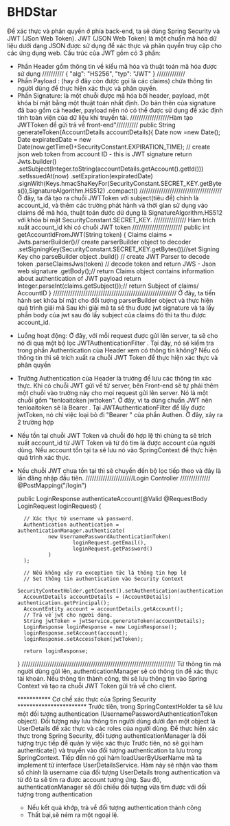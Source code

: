 # BHDStar
Để xác thực và phân quyền ở phía back-end, ta sẽ dùng Spring Security và JWT (JSon Web Token).
JWT (JSON Web Token) là một chuẩn mã hóa dữ liệu dưới dạng JSON được sử dụng để xác thực và phân quyền truy cập cho các ứng dụng web.
Cấu trúc của JWT gồm có 3 phần:
+ Phần Header gồm  thông tin về kiểu mã hóa và thuật toán mã hóa được sử dụng
//////////
{
  "alg": "HS256",
  "typ": "JWT"
}
/////////////
+ Phần  Payload : (hay ở đây còn được gọi là các claims) chứa thông tin người dùng để thực hiện xác thực và phân quyền.
+ Phần Signature: là một chuỗi được mã hóa bởi header, payload, một khóa bí mật bằng một thuật toán nhất định.
Do bản thên của signature đã bao gồm cả header, payload nên nó có thể được sử dụng để xác định tính toàn viện của dữ liệu khi truyền tải.
//////////////////Hàm tạo JWTToken để gửi trả về front-end"//////////
public String generateToken(AccountDetails accountDetails){
        Date now =new Date();
        Date expiratedDate = new Date(now.getTime()+SecurityConstant.EXPIRATION_TIME);
        // create json web token from account ID - this is JWT signature
        return Jwts.builder()
                .setSubject(Integer.toString(accountDetails.getAccount().getId()))
                .setIssuedAt(now)
                .setExpiration(expiratedDate)
                .signWith(Keys.hmacShaKeyFor(SecurityConstant.SECRET_KEY.getBytes()),SignatureAlgorithm.HS512)
                .compact()
                //////////////////////////////////////
                Ở đây, ta đã tạo ra chuỗi JWTToken với subject(tiêu đề) chính là account_id, và thêm các trường phát hành và thời gian sử dụng vào claims để mã hóa,
                thuật toán đước dử dụng là SignatureAlgorithm.HS512 với khóa bí mật SecurityConstant.SECRET_KEY.
  /////////////// Hàm trích xuất account_id khi có chuỗi JWT token ///////////////////////
   public int getAccountIdFromJWT(String token) {
        Claims claims = Jwts.parserBuilder()// create parserBuilder object  to decoder
                .setSigningKey(SecurityConstant.SECRET_KEY.getBytes())//set Signing Key cho parseBuilder object
                .build()  // create JWT Parser to decode token
                .parseClaimsJws(token) // decode token and return JWS - Json web signature
                .getBody();// return Claims object contains information about authentication of JWT payload
        return Integer.parseInt(claims.getSubject());// return Subject of claims/ AccountID
    }
    /////////////////////////////////////////////////////////
                 Ở đây, ta tiến hành set khóa bí mật cho đối tượng parserBuilder object và thực hiện quá trình giải mã
                 Sau khi giải mã ta sẽ thu được jwt signature và ta lấy phần body của jwt sau đó lấy subject của claims đó thì ta thu được account_id.
* Luồng hoạt động:
Ở đây, với mỗi request được gửi lên server, ta sẽ cho nó đi qua một bộ lọc JWTAuthenticationFilter .
Tại đây, nó sẽ kiểm tra trong phần Authentication của Header xem có thông tin không? Nếu có thông tin thì sẽ trích xuất ra chuỗi JWT Token để thực hiện xác thực
và phân quyền
+ Trường Authentication của Header là trường để lưu các thông tin xác thực. Khi có chuỗi JWT gửi về từ server, bên Front-end sẽ tự phải thêm một chuỗi vào trường này cho 
mọi request gửi lên server. Nó là một chuỗi gồm "tenloaitoken jwttoken".
Ở đây, vì ta dùng chuẩn JWT nên tenloaitoken sẽ là Bearer .
Tại JWTAuthenticationFilter để lấy được jwtToken, nó chỉ việc loại bỏ đi "Bearer " của phần Authen. 
Ở đây, xảy ra 2 trường hợp
+ Nếu tồn tại chuỗi JWT Token và chuỗi đó hợp lệ thì chúng ta sẽ trích xuất account_id từ JWT Token và từ đó tìm là được account của người dùng.
Nếu account tồn tại ta sẽ lưu nó vào SpringContext để thực hiện quá trình xác thực.
+ Nếu chuỗi JWT chưa tồn tại thì sẽ chuyển đến bộ lọc tiếp theo và đây là lần đăng nhập đầu tiên.
//////////////////////Login Controller  //////////////
  @PostMapping("/login")

    public LoginResponse authenticateAccount(@Valid @RequestBody LoginRequest loginRequest) {

        // Xác thực từ username và password.
        Authentication authentication = authenticationManager.authenticate(
                new UsernamePasswordAuthenticationToken(
                        loginRequest.getEmail(),
                        loginRequest.getPassword()
                )
        );

        // Nếu không xảy ra exception tức là thông tin hợp lệ
        // Set thông tin authentication vào Security Context
        SecurityContextHolder.getContext().setAuthentication(authentication);
        AccountDetails accountDetails = (AccountDetails) authentication.getPrincipal();
        AccountEntity account = accountDetails.getAccount();
        // Trả về jwt cho người dùng.
        String jwtToken = jwtService.generateToken(accountDetails);
        LoginResponse loginResponse = new LoginResponse();
        loginResponse.setAccount(account);
        loginResponse.setAccessToken(jwtToken);

        return loginResponse;
    }
    /////////////////////////////////////////////////////////////////////// 
    Từ thông tin mà người dùng gửi lên, authenticationManager sẽ có thông tin để xác thực tài khoản. Nếu thông tin thành công, thì sẽ lưu thông tin vào Spring Context
    và tạo ra chuỗi JWT Token gửi trả về cho client.
    
    *********** Cơ chế xác thực của Spring Security ***********************
    Trước tiên, trong SpringContextHolder ta sẽ lưu một đối tượng authentication (UsernamePasswordAuthenticationToken object).
    Đối tượng này lưu thông tin người dùng dưới đạn một object là UserDetails  để xác thực và các roles của người dùng.
    Để thực hiện xác thực trong Spring Security, đối tượng authenticationManager là đối tượng trực tiếp để quản lý việc xác thực
    Trước tiên, nó sẽ gọi hàm authenticate() và truyền vào đối tượng authentication ta lưu trong SpringContext.
    Tiếp đến nó gọi hàm loadUserByUserName mà ta implement từ interface UserDetailsService. Hàm này sẽ nhận vào tham số chính là username của đối tượng UserDetails 
    trong authentication và từ đó ta sẽ tìm ra được account tương ứng.
    Sau đó, authenticationManager sẽ đối chiếu đối tượng vừa tìm được với đối tượng trong authentication
    + Nếu kết quả khớp, trả về đối tượng authentication thành công
    + Thất bại,sẽ ném ra một ngoại lệ.
    
    
    
    
    
    
    
    
    
    
    
    
    
    
